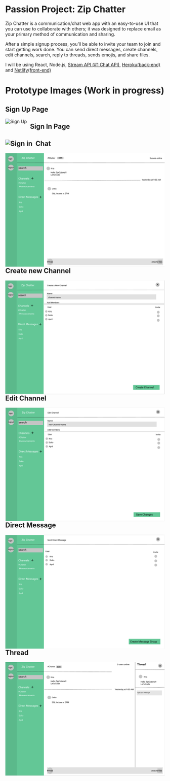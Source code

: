 # Passion Project: Zip Chatter

Zip Chatter is a communication/chat web app with an easy-to-use UI that you can use to collaborate with others; it was designed to replace email as your primary method of communication and sharing.

After a simple signup process, you’ll be able to invite your team to join and start getting work done. You can send direct messages, create channels, edit channels, search, reply to threads, sends emojis, and share files.  


I will be using React, Node.js, [Stream API (#1 Chat API)](https://getstream.io), [Heroku(back-end)](https://www.heroku.com/) and [Netlify(front-end)](https://www.netlify.com/)

#
# Prototype Images (Work in progress)

## Sign Up Page
<img src="https://lh3.googleusercontent.com/hyoZvyHgawdUmA95u8F1YHF9WVafq0cwnze1be6XZpqgP9w1lmMxFQIOgymk-WgQYsFtBZpB4tPq_HdEKRJBopAZ33zfdLQ6I1GnGmjPRSBo9Z7CLXohQNouXICvy-eFZdz2ovJyRHPkk9LgawPTAsVu2va5BhRdSSl3laAtq5w4Ua5hawGDXiqycGd_7KZolWGWhMVzB7CmY646NwCfAzGYXKSXUP2-BekcxAqOF4qsGqPrtDf5UQ9zLIntSGdTXOtFmbwdB10QG4Y3nUSGPr1JdkL3cpxj9H_DKBUQqt1iPkwFSOU_5VnQbKEY3BnC6pLi2HSoo6N11vwjiK6BW3pK5U8QxHFb-1YFyrQuLBUbv_y_7BFLwSl2XJkw6iYT5HfJk3xQIAJ6O_VYI1wUL5pC8FfCoPpxKRVus-BdJ0XBtfXDrr2oBMiXd_wJJes-lKonVZ3QqqWoq_tKrW0pEFy_9sur3dtW4j8DxUPpMlPRt84eFsd76KuVt-xaO_ifS1I82_e5Ra4x5fTip9Q8MaWSz-uu07lIXpdUbBLrb5oYBYcTW7pup7mIWJVh3wGlFck_M6IT-s2PCoBzmt5HYM6fgNePZXFEX5zE82-M2vX8VW6ooAg7VESly_jRkBToSvKdTtrcoKv8yzS5xEivPQ3BuF9jJgUUekX3GrxR5-FOR00P54qlbKpS1ohrljc--7f9IC7k2beXXojd5mY5JLM=w1789-h1098-no?authuser=0"
     alt="Sign Up"
     style="float: left; margin-right: 10px;" />


<h2> Sign In Page <h2>
<img src="https://lh3.googleusercontent.com/wx8c7QnZrAWx6-c0ysHIxucH3q3pmbZYPO7tn_lC18RYikZtwIsnOssrLMZZcvYWSslMGKxQbHuJsutXyCZyTYIg8Khf0Lz_eMFdZj_hTT7MmnP9jLfLWuvAVQzkUrcpaDSGlDRhLWUA1pF4d32bCE99eRtKv3B1eOI5__bt9JvBOPxJ-so-g33q11POFadXzA75PknGAawts1vKO9NEFpTYaYQ2VRBZ_X01vPkgSR8hgb8Y4afO3bB0PSlxaHJz9Wp5b5iZd6TPW93SBpYgeEzA14bynVMzRhWlxieaALytcUhYmfx5cF3llucPM8H6XfyYgC2DujKMF6LRk7b7-BGnHvERgt4ye_uyT6tn_Sky4zGgD6WLHcVrF5s4OykJngXBrrXNdmp_u1XuWHKNqB2iIs22mwPdL2c92IbI5PGqDU_xImezisszdPIkjcsP6GzfllHHzjFU_A3SqNGS6iX-ia0K_0nHkhE7twdR-P8DMtqjH2JsEKYXiMDNFlOWSQT1BPO2orM5tXXNWdS74T04peMf3jQudt1NrMHliULtmlENMc67B7VpUeSqNhiEckeig0f3oYFEkHfARn5DfeROlQ_kzFb49BNIn63BeTxQSwfN3XqISe0Fg850NV9gh142WLH1O9l3SFuFLdFWDHE5mXjSYPE_XPG-h4LbZQfWHHY4oEQqMk6ivcORZgIZ52fSiiFkHFu88SIcJzXate4=w1789-h1098-no?authuser=0"
     alt="Sign in"
     style="float: left; margin-right: 10px;" />

## Chat
<img src="Zip-Chatter WireFrame/chat.png"
     alt="chat"
     style="float: left; margin-right: 10px;" />     

## Create new Channel
<img src="Zip-Chatter WireFrame/create-new-channel.png"
     alt="create new channel"
     style="float: left; margin-right: 10px;" />

## Edit Channel
<img src="Zip-Chatter WireFrame/edit-channel.png"
     alt="create new channel"
     style="float: left; margin-right: 10px;" />

## Direct Message
<img src="Zip-Chatter WireFrame/direct-messages.png"
     alt="direct message"
     style="float: left; margin-right: 10px;" />  

## Thread
<img src="Zip-Chatter WireFrame/thread.png"
     alt="Sign Up"
     style="float: left; margin-right: 10px;" />     



  
